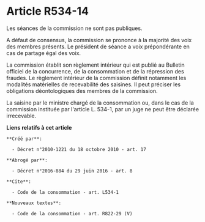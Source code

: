 # Article R534-14

Les séances de la commission ne sont pas publiques.

A défaut de consensus, la commission se prononce à la majorité des voix des membres présents. Le président de séance a voix
prépondérante en cas de partage égal des voix. 

La commission établit son règlement intérieur qui est publié au Bulletin officiel de la concurrence, de la consommation et de
la répression des fraudes. Le règlement intérieur de la commission définit notamment les modalités matérielles de
recevabilité des saisines. Il peut préciser les obligations déontologiques des membres de la commission. 

La saisine par le ministre chargé de la consommation ou, dans le cas de la commission instituée par l'article L. 534-1, par
un juge ne peut être déclarée irrecevable.

**Liens relatifs à cet article**

	**Créé par**:

	  - Décret n°2010-1221 du 18 octobre 2010 - art. 17

	**Abrogé par**:

	  - Décret n°2016-884 du 29 juin 2016 - art. 8

	**Cite**:

	  - Code de la consommation - art. L534-1

	**Nouveaux textes**:

	  - Code de la consommation - art. R822-29 (V)
